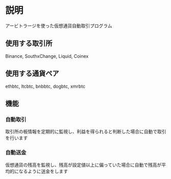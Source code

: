 # 説明
アービトラージを使った仮想通貨自動取引プログラム

## 使用する取引所
Binance, SouthxChange, Liquid, Coinex

## 使用する通貨ペア
ethbtc, ltcbtc, bnbbtc, dogbtc, xmrbtc

## 機能

### 自動取引
取引所の板情報を定期的に監視し、利益を得られると判断した場合に自動で取引を行います

### 自動送金
仮想通貨の残高を監視し、残高が設定値以上に偏っていた場合に自動で残高が平均的になるように送金をします
